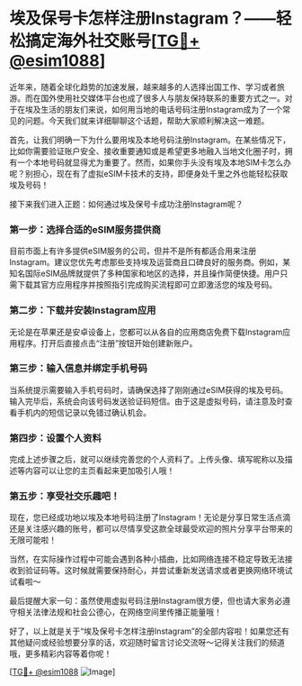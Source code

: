 # 埃及保号卡怎样注册Instagram？——轻松搞定海外社交账号[[TG💪+ @esim1088](https://t.me/s/esim1088)]

近年来，随着全球化趋势的加速发展，越来越多的人选择出国工作、学习或者旅游。而在国外使用社交媒体平台也成了很多人与朋友保持联系的重要方式之一。对于在埃及生活的朋友们来说，如何用当地的电话号码注册Instagram成为了一个常见的问题。今天我们就来详细聊聊这个话题，帮助大家顺利解决这一难题。

首先，让我们明确一下为什么要用埃及本地号码注册Instagram。在某些情况下，比如你需要验证账户安全、接收重要通知或是希望更多地融入当地文化圈子时，拥有一个本地号码就显得尤为重要了。然而，如果你手头没有埃及本地SIM卡怎么办呢？别担心，现在有了虚拟eSIM卡技术的支持，即便身处千里之外也能轻松获取埃及号码！

接下来我们进入正题：如何通过埃及保号卡成功注册Instagram呢？

### 第一步：选择合适的eSIM服务提供商

目前市面上有许多提供eSIM服务的公司，但并不是所有都适合用来注册Instagram。建议您优先考虑那些支持埃及运营商且口碑良好的服务商。例如，某知名国际eSIM品牌就提供了多种国家和地区的选择，并且操作简便快捷。用户只需下载其官方应用程序并按照指引完成购买流程即可立即激活您的埃及号码。

### 第二步：下载并安装Instagram应用

无论是在苹果还是安卓设备上，您都可以从各自的应用商店免费下载Instagram应用程序。打开后直接点击“注册”按钮开始创建新账户。

### 第三步：输入信息并绑定手机号码

当系统提示需要输入手机号码时，请确保选择了刚刚通过eSIM获得的埃及号码。输入完毕后，系统会向该号码发送验证码短信。由于这是虚拟号码，请注意及时查看手机内的短信记录以免错过确认机会。

### 第四步：设置个人资料

完成上述步骤之后，就可以继续完善您的个人资料了。上传头像、填写昵称以及描述等内容可以让您的主页看起来更加吸引人哦！

### 第五步：享受社交乐趣吧！

现在，您已经成功地以埃及本地号码注册了Instagram！无论是分享日常生活点滴还是关注感兴趣的账号，都可以尽情享受这款全球最受欢迎的照片分享平台带来的无限可能啦！

当然，在实际操作过程中可能会遇到各种小插曲，比如网络连接不稳定导致无法接收到验证码等。这时候就需要保持耐心，并尝试重新发送请求或者更换网络环境试试看啦～

最后提醒大家一句：虽然使用虚拟号码注册Instagram很方便，但也请大家务必遵守相关法律法规和社会公德心，在网络空间里传播正能量哦！

好了，以上就是关于“埃及保号卡怎样注册Instagram”的全部内容啦！如果您还有其他疑问或经验想要分享的话，欢迎随时留言讨论交流呀～记得关注我们的频道哦，更多精彩内容等着你呢！

[[TG💪+ @esim1088](https://t.me/s/esim1088) ![Image](https://i.postimg.cc/4NQfJmqS/Snipaste-2025-05-13-00-14-12.png)]